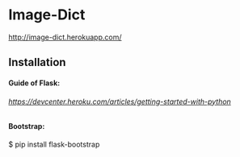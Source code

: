 Image-Dict
==========

http://image-dict.herokuapp.com/

## Installation

#### Guide of Flask: 

###### https://devcenter.heroku.com/articles/getting-started-with-python

#### Bootstrap:

$ pip install flask-bootstrap






